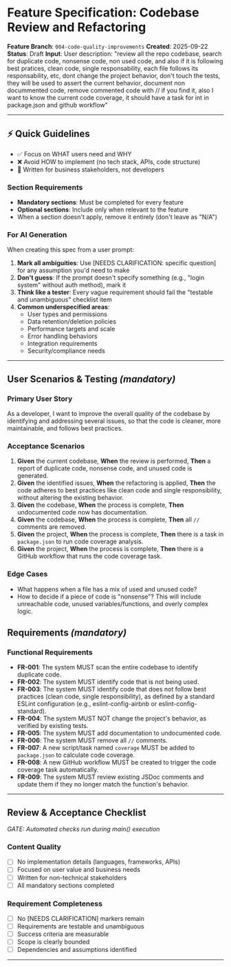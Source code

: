 # Feature Specification: Codebase Review and Refactoring

**Feature Branch**: `004-code-quality-improvements`
**Created**: 2025-09-22
**Status**: Draft
**Input**: User description: "review all the repo codebase, search for duplicate code, nonsense code, non used code, and also if it is following best pratices, clean code, single responsability, each file follows its responsability, etc, dont change the project behavior, don't touch the tests, they will be used to assert the current behavior, document non docummented code, remove commented code with // if you find it, also I want to know the current code coverage, it should have a task for int in package.json and github workflow"

---

## ⚡ Quick Guidelines
- ✅ Focus on WHAT users need and WHY
- ❌ Avoid HOW to implement (no tech stack, APIs, code structure)
- 👥 Written for business stakeholders, not developers

### Section Requirements
- **Mandatory sections**: Must be completed for every feature
- **Optional sections**: Include only when relevant to the feature
- When a section doesn't apply, remove it entirely (don't leave as "N/A")

### For AI Generation
When creating this spec from a user prompt:
1. **Mark all ambiguities**: Use [NEEDS CLARIFICATION: specific question] for any assumption you'd need to make
2. **Don't guess**: If the prompt doesn't specify something (e.g., "login system" without auth method), mark it
3. **Think like a tester**: Every vague requirement should fail the "testable and unambiguous" checklist item
4. **Common underspecified areas**:
   - User types and permissions
   - Data retention/deletion policies
   - Performance targets and scale
   - Error handling behaviors
   - Integration requirements
   - Security/compliance needs

---

## User Scenarios & Testing *(mandatory)*

### Primary User Story
As a developer, I want to improve the overall quality of the codebase by identifying and addressing several issues, so that the code is cleaner, more maintainable, and follows best practices.

### Acceptance Scenarios
1. **Given** the current codebase, **When** the review is performed, **Then** a report of duplicate code, nonsense code, and unused code is generated.
2. **Given** the identified issues, **When** the refactoring is applied, **Then** the code adheres to best practices like clean code and single responsibility, without altering the existing behavior.
3. **Given** the codebase, **When** the process is complete, **Then** undocumented code now has documentation.
4. **Given** the codebase, **When** the process is complete, **Then** all `//` comments are removed.
5. **Given** the project, **When** the process is complete, **Then** there is a task in `package.json` to run code coverage analysis.
6. **Given** the project, **When** the process is complete, **Then** there is a GitHub workflow that runs the code coverage task.

### Edge Cases
- What happens when a file has a mix of used and unused code?
- How to decide if a piece of code is "nonsense"? This will include unreachable code, unused variables/functions, and overly complex logic.

## Requirements *(mandatory)*

### Functional Requirements
- **FR-001**: The system MUST scan the entire codebase to identify duplicate code.
- **FR-002**: The system MUST identify code that is not being used.
- **FR-003**: The system MUST identify code that does not follow best practices (clean code, single responsibility), as defined by a standard ESLint configuration (e.g., eslint-config-airbnb or eslint-config-standard).
- **FR-004**: The system MUST NOT change the project's behavior, as verified by existing tests.
- **FR-005**: The system MUST add documentation to undocumented code.
- **FR-006**: The system MUST remove all `//` comments.
- **FR-007**: A new script/task named `coverage` MUST be added to `package.json` to calculate code coverage.
- **FR-008**: A new GitHub workflow MUST be created to trigger the code coverage task automatically.
- **FR-009**: The system MUST review existing JSDoc comments and update them if they no longer match the function's behavior.

---

## Review & Acceptance Checklist
*GATE: Automated checks run during main() execution*

### Content Quality
- [ ] No implementation details (languages, frameworks, APIs)
- [ ] Focused on user value and business needs
- [ ] Written for non-technical stakeholders
- [ ] All mandatory sections completed

### Requirement Completeness
- [ ] No [NEEDS CLARIFICATION] markers remain
- [ ] Requirements are testable and unambiguous
- [ ] Success criteria are measurable
- [ ] Scope is clearly bounded
- [ ] Dependencies and assumptions identified

---
